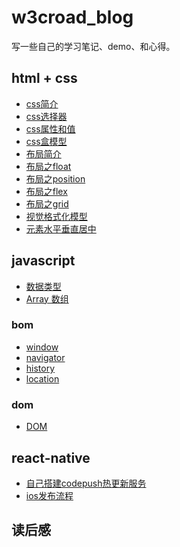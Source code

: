 # w3croad_blog

写一些自己的学习笔记、demo、和心得。

## html + css

- [css简介](html&css/css简介.md)
- [css选择器](html&css/css选择器.md)
- [css属性和值](html&css/css属性和值.md)
- [css盒模型](html&css/box-mode/css-box.md)
- [布局简介](html&css/布局/basic.md)
- [布局之float](html&css/布局/float.md)
- [布局之position](html&css/布局/position.md)
- [布局之flex](html&css/布局/flex.md)
- [布局之grid](html&css/布局/grid.md)
- [视觉格式化模型]()
- [元素水平垂直居中](html&css/布局/position-center)

## javascript

- [数据类型](javascript/数据类型.md)
- [Array 数组](javascript/Array.md)

### bom

- [window](javascript/bom/window.md)
- [navigator](javascript/bom/navigator.md)
- [history](javascript/bom/history.md)
- [location](javascript/bom/location.md)

### dom
- [DOM](javascript/Dom.md)

## react-native

- [自己搭建codepush热更新服务](react-native/codepush.md)
- [ios发布流程](react-native/iso_deploy.md)

## 读后感
